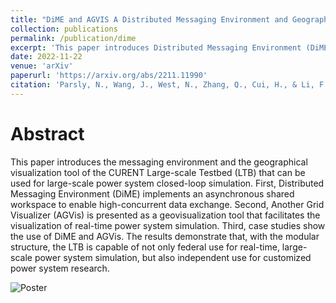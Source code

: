 ```yaml
---
title: "DiME and AGVIS A Distributed Messaging Environment and Geographical Visualizer for Large-scale Power System Simulation"
collection: publications
permalink: /publication/dime
excerpt: 'This paper introduces Distributed Messaging Environment (DiME) and Another Grid Visualizer (AGVis).'
date: 2022-11-22
venue: 'arXiv'
paperurl: 'https://arxiv.org/abs/2211.11990'
citation: 'Parsly, N., Wang, J., West, N., Zhang, Q., Cui, H., & Li, F. (2022). DiME and AGVIS A Distributed Messaging Environment and Geographical Visualizer for Large-scale Power System Simulation. arXiv. https://doi.org/10.48550/arXiv.2211.11990'
---
```


# Abstract

This paper introduces the messaging environment and the geographical visualization tool of the CURENT Large-scale Testbed (LTB) that can be used for large-scale power system closed-loop simulation. First, Distributed Messaging Environment (DiME) implements an asynchronous shared workspace to enable high-concurrent data exchange. Second, Another Grid Visualizer (AGVis) is presented as a geovisualization tool that facilitates the visualization of real-time power system simulation. Third, case studies show the use of DiME and AGVis. The results demonstrate that, with the modular structure, the LTB is capable of not only federal use for real-time, large-scale power system simulation, but also independent use for customized power system research.

![Poster](/images/poster/dimeNagvis.png)